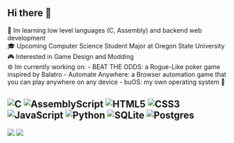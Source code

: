 ## Hi there 👋
📖 Im learning low level languages (C, Assembly) and backend web development<br>🎓 Upcoming Computer Science Student Major at Oregon State University<br>🎮 Interested in Game Design and Modding<br>
⚙️ Im currently working on:
     - BEAT THE ODDS: a Rogue-Like poker game inspired by Balatro
     - Automate Anywhere: a Browser automation game that you can play anywhere on any device
     - buOS: my own operating system 👀  

![C](https://img.shields.io/badge/c-%2300599C.svg?style=for-the-badge&logo=c&logoColor=white) ![AssemblyScript](https://img.shields.io/badge/assembly%20script-%23000000.svg?style=for-the-badge&logo=assemblyscript&logoColor=white) ![HTML5](https://img.shields.io/badge/html5-%23E34F26.svg?style=for-the-badge&logo=html5&logoColor=white) ![CSS3](https://img.shields.io/badge/css3-%231572B6.svg?style=for-the-badge&logo=css3&logoColor=white) ![JavaScript](https://img.shields.io/badge/javascript-%23323330.svg?style=for-the-badge&logo=javascript&logoColor=%23F7DF1E) ![Python](https://img.shields.io/badge/python-3670A0?style=for-the-badge&logo=python&logoColor=ffdd54)  ![SQLite](https://img.shields.io/badge/sqlite-%2307405e.svg?style=for-the-badge&logo=sqlite&logoColor=white) ![Postgres](https://img.shields.io/badge/postgres-%23316192.svg?style=for-the-badge&logo=postgresql&logoColor=white) 
---
![](https://nirzak-streak-stats.vercel.app/?user=caydenbu&theme=dark&hide_border=false)
![](https://github-readme-stats.vercel.app/api/top-langs/?username=caydenbu&theme=dark&hide_border=false&include_all_commits=true&count_private=true&layout=compact)
<!-- Proudly created with GPRM ( https://gprm.itsvg.in ) -->
